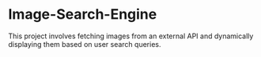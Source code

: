 # Image-Search-Engine
This project involves fetching images from an external API and dynamically displaying them based on user search queries.
